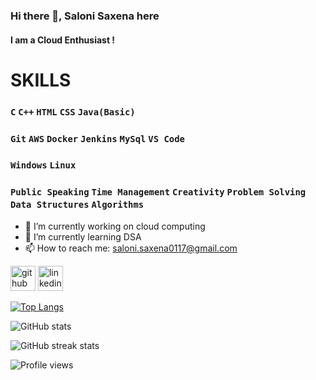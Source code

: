 ### Hi there 👋, Saloni Saxena here
#### I am a Cloud Enthusiast !

# SKILLS

### `C` `C++` `HTML` `CSS` `Java(Basic)`
### `Git` `AWS` `Docker` `Jenkins` `MySql` `VS Code`
### `Windows` `Linux`
### `Public Speaking` `Time Management` `Creativity` `Problem Solving` `Data Structures` `Algorithms`



- 🔭 I’m currently working on cloud computing 
- 🌱 I’m currently learning DSA
- 📫 How to reach me: saloni.saxena0117@gmail.com 


[<img src='https://cdn.jsdelivr.net/npm/simple-icons@3.0.1/icons/github.svg' alt='github' height='40'>](https://github.com/SaloniSaxena01)  [<img src='https://cdn.jsdelivr.net/npm/simple-icons@3.0.1/icons/linkedin.svg' alt='linkedin' height='40'>](https://www.linkedin.com/in/saloni-saxena-964105171/)  

[![Top Langs](https://github-readme-stats.vercel.app/api/top-langs/?username=SaloniSaxena01)](https://github.com/anuraghazra/github-readme-stats)

![GitHub stats](https://github-readme-stats.vercel.app/api?username=SaloniSaxena01&show_icons=true)  

![GitHub streak stats](https://github-readme-streak-stats.herokuapp.com/?user=SaloniSaxena01)  

![Profile views](https://gpvc.arturio.dev/SaloniSaxena01)  
